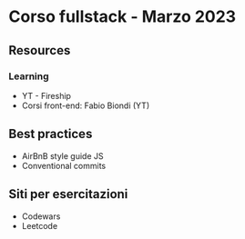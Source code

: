 # Corso fullstack - Marzo 2023 

## Resources

### Learning
- YT - Fireship
- Corsi front-end: Fabio Biondi (YT)

## Best practices
- AirBnB style guide JS
- Conventional commits


## Siti per esercitazioni
- Codewars
- Leetcode

